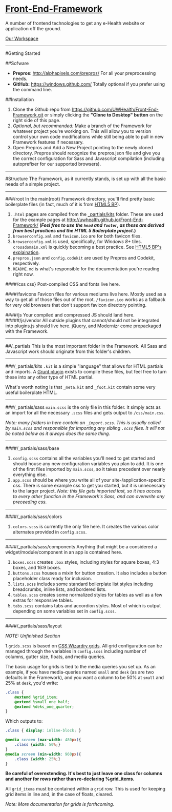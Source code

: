 [Front-End-Framework](http://uwhealth.github.io/Front-End-Framework/)
===================

A number of frontend technologies to get any e-Health website or application off the ground.

[Our Workspace](https://workspaces.uconnect.wisc.edu/display/ehealth/Front+End+Design)

----------

#Getting Started

##Sofware
* **Prepros**: http://alphapixels.com/prepros/
For all your preprocessing needs.
* **GitHub:** https://windows.github.com/
Totally optional if you prefer using the command line.

##Installation
1. Clone the Github repo from https://github.com/UWHealth/Front-End-Framework.git or simply clicking the **"Clone to Desktop" button** on the right side of this page.
2. *Optional, but recommended:* Make a branch of the Framework for whatever project you're working on. This will allow you to version control your own code modifications while still being able to pull in new Framework features if necessary.
3. Open Prepros and Add a New Project pointing to the newly cloned directory. Prepros should recognize the prepros.json file and give you the correct configuration for Sass and Javascript compilation (including autoprefixer for our supported browsers).

----------
#Structure
The Framework, as it currently stands, is set up with all the basic needs of a simple project.

----------
###/root
In the main(root) Framework directory, you'll find pretty basic boilerplate files (in fact, much of it is from [HTML5 BP](http://html5boilerplate.com/)).

1. ``.html`` pages are compiled from the [_partials/kits](#partials) folder. These are used for the example pages at http://uwhealth.github.io/Front-End-Framework/
**(*Feel free to use the ``head`` and ``footer``, as these are derived from best practices and the HTML 5 Boilerplate project.*)**
2. ``browserconfig.xml`` and ``favicon.ico`` are for both favicon files.
3. ``browserconfig.xml`` is used, specifically, for *Windows 8+* tiles.
``crossdomain.xml`` is quickly becoming a best practice. See [HTML5 BP's explaination](https://github.com/h5bp/html5-boilerplate/blob/master/doc/crossdomain.md).
4. ``prepros.json`` and ``config.codekit`` are used by Prepros and Codekit, respectively.
5. ``README.md`` is what's responsible for the documentation you're reading right now.

####/css css}
Post-compiled CSS and fonts live here.

####/favicons
Favicon files for various mediums live here. Mostly used as a way to get all of those files out of the root. ``/favicon.ico`` works as a fallback for very old browsers that don't support favicon directory pointing.

####/js
Your compiled and compressed JS should land here.
#####/js/vendor
All outside plugins that cannot/should not be integrated into plugins.js should live here. jQuery, and Modernizr come prepackaged with the Framework.

----------
##/_partials
This is the most important folder in the Framework. All Sass and Javascript work should originate from this folder's children.

----------
###/_partials/kits
``.kit`` is a simple "language" that allows for HTML partials and imports. A [Grunt plugin][1] exists to compile these files, but feel free to turn these into any other type of HTML partial.

What's worth noting is that ``_meta.kit`` and ``_foot.kit`` contain some very useful boilerplate HTML.

----------
###/_partials/sass
``main.scss`` is the only file in this folder. It simply acts as an import for all the necessary ``.scss`` files and gets output to ``/css/main.css``.

*Note: many folders in here contain an ``_import.scss``. This is usually called by ``main.scss`` and responsible for importing any sibling ``.scss`` files. It will not be noted below as it always does the same thing.*

----------

####/_partials/sass/base
1. ``config.scss`` contains all the variables you'll need to get started and should house any new configuration variables you plan to add. It is one of the first files imported by ``main.scss``, so it takes precedent over nearly everything else.
2. ``app.scss`` should be where you write all of your site-/application-specific css. There is some example css to get you started, but it is unnecessary to the larger project.
*Note: this file gets imported last, so it has access to every other function in the Framework's Sass, and can overwrite any preceeding css.*

----------

####/_partials/sass/colors
1. ``colors.scss`` is currently the only file here. It creates the various color alternates provided in ``config.scss``.

----------

####/_partials/sass/components
Anything that might be a considered a widget/module/component in an app is contained here.

1. ``boxes.scss`` creates ``.box`` styles, including styles for square boxes, 4:3 boxes, and 16:9 boxes.
2. ``buttons.scss`` houses a mixin for button creation. It also includes a button placeholder class ready for inclusion.
3. ``lists.scss`` includes some standard boilerplate list styles including breadcrumbs, inline lists, and bordered lists.
4. ``tables.scss`` creates some normalized styles for tables as well as a few extras for responsive tables.
5. ``tabs.scss`` contains tabs and accordion styles. Most of which is output depending on some variables set in ``config.scss``.

----------

####/_partials/sass/layout

*NOTE: Unfinished Section*

1.``grids.scss`` is based on [CSS Wizardry grids][2]. All grid configuration can be managed through the variables in ``config.scss`` including number of columns, gutter size, floats, and media queries.

The basic usage for grids is tied to the media queries you set up.
As an example, if you have media-queries named ``small`` and ``desk`` (as are two defaults in the Framework), and you want a column to be 50% at ``small`` and 25% at ``desk``, you'd write:
```scss
.class {
    @extend %grid_item;
    @extend %small_one_half;
    @extend %deks_one_quarter;
}
```
Which outputs to:
```css
.class { display: inline-block; }

@media screen (max-width: 480px){
    .class {width: 50%;}
}
@media screen (min-width: 960px){
    .class {width: 25%;}
}
```
**Be careful of overextending. It's best to just leave one class for columns and another for rows rather than re-declaring %grid_items.**

All ``grid_items`` must be contained within a ``grid`` row. This is used for keeping grid items in line and, in the case of floats, cleared.

*Note: More documentation for grids is forthcoming.*


  [1]: https://www.npmjs.org/package/grunt-codekit
  [2]: https://github.com/csswizardry/csswizardry-grids
